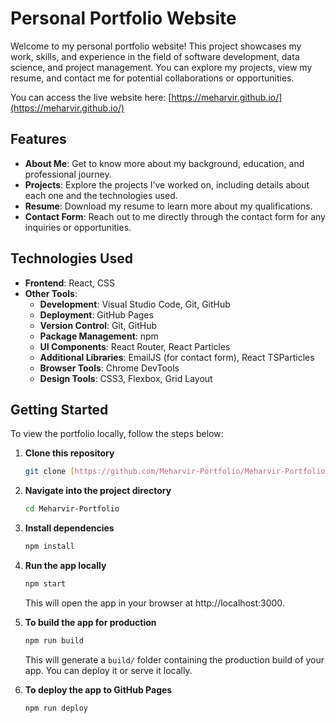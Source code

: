 # Personal Portfolio Website

Welcome to my personal portfolio website! This project showcases my work, skills, and experience in the field of software development, data science, and project management. You can explore my projects, view my resume, and contact me for potential collaborations or opportunities.

You can access the live website here: [https://meharvir.github.io/](https://meharvir.github.io/)

## Features

-   **About Me**: Get to know more about my background, education, and professional journey.
-   **Projects**: Explore the projects I’ve worked on, including details about each one and the technologies used.
-   **Resume**: Download my resume to learn more about my qualifications.
-   **Contact Form**: Reach out to me directly through the contact form for any inquiries or opportunities.

## Technologies Used

-   **Frontend**: React, CSS
-   **Other Tools**:
    -   **Development**: Visual Studio Code, Git, GitHub
    -   **Deployment**: GitHub Pages
    -   **Version Control**: Git, GitHub
    -   **Package Management**: npm
    -   **UI Components**: React Router, React Particles
    -   **Additional Libraries**: EmailJS (for contact form), React TSParticles
    -   **Browser Tools**: Chrome DevTools
    -   **Design Tools**: CSS3, Flexbox, Grid Layout

## Getting Started

To view the portfolio locally, follow the steps below:

1.  **Clone this repository**

    ```bash
    git clone [https://github.com/Meharvir-Portfolio/Meharvir-Portfolio.git](https://github.com/Meharvir-Portfolio/Meharvir-Portfolio.git)
    ```

2.  **Navigate into the project directory**

    ```bash
    cd Meharvir-Portfolio
    ```

3.  **Install dependencies**

    ```bash
    npm install
    ```

4.  **Run the app locally**

    ```bash
    npm start
    ```

    This will open the app in your browser at http://localhost:3000.

5.  **To build the app for production**

    ```bash
    npm run build
    ```

    This will generate a `build/` folder containing the production build of your app. You can deploy it or serve it locally.

6.  **To deploy the app to GitHub Pages**

    ```bash
    npm run deploy
    ```
